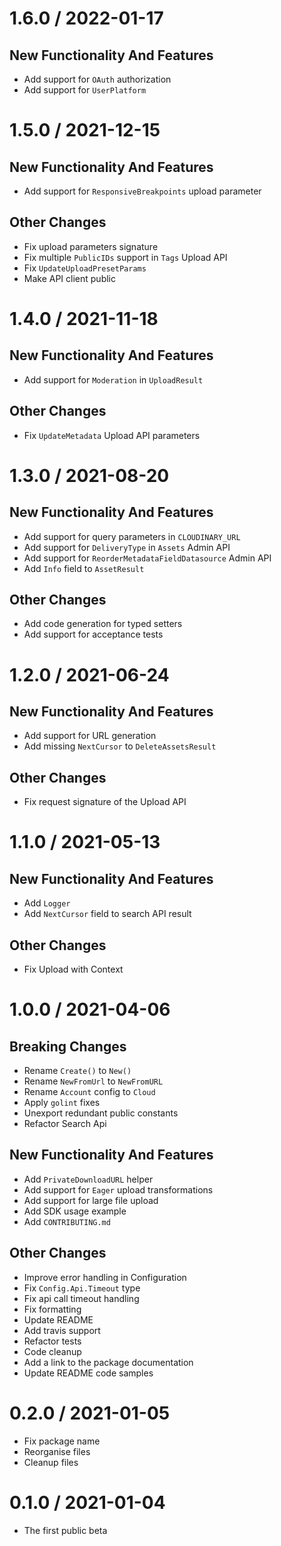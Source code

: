 1.6.0 / 2022-01-17
==================

New Functionality And Features
------------------------------

  * Add support for `OAuth` authorization
  * Add support for `UserPlatform`

1.5.0 / 2021-12-15
==================

New Functionality And Features
------------------------------
  * Add support for `ResponsiveBreakpoints` upload parameter
 
Other Changes
-------------
  * Fix upload parameters signature
  * Fix multiple `PublicIDs` support in `Tags` Upload API
  * Fix `UpdateUploadPresetParams`
  * Make API client public

1.4.0 / 2021-11-18
==================

New Functionality And Features
------------------------------
  * Add support for `Moderation` in `UploadResult`

Other Changes
-------------
  * Fix `UpdateMetadata` Upload API parameters

1.3.0 / 2021-08-20
==================

New Functionality And Features
------------------------------
  * Add support for query parameters in `CLOUDINARY_URL`
  * Add support for `DeliveryType` in `Assets` Admin API
  * Add support for `ReorderMetadataFieldDatasource` Admin API
  * Add `Info` field to `AssetResult`

Other Changes
-------------
* Add code generation for typed setters
* Add support for acceptance tests

1.2.0 / 2021-06-24
==================

New Functionality And Features
------------------------------
  * Add support for URL generation
  * Add missing `NextCursor` to `DeleteAssetsResult`

Other Changes
-------------
  * Fix request signature of the Upload API

1.1.0 / 2021-05-13
==================

New Functionality And Features
------------------------------
  * Add `Logger`
  * Add `NextCursor` field to search API result

Other Changes
-------------
  * Fix Upload with Context

1.0.0 / 2021-04-06
==================

Breaking Changes
------------------------------
  * Rename `Create()` to `New()`
  * Rename `NewFromUrl` to `NewFromURL`
  * Rename `Account` config to `Cloud`
  * Apply `golint` fixes
  * Unexport redundant public constants
  * Refactor Search Api

New Functionality And Features
------------------------------
  * Add `PrivateDownloadURL` helper
  * Add support for `Eager` upload transformations
  * Add support for large file upload
  * Add SDK usage example
  * Add `CONTRIBUTING.md`
    
Other Changes
-------------
  * Improve error handling in Configuration
  * Fix `Config.Api.Timeout` type
  * Fix api call timeout handling
  * Fix formatting
  * Update README
  * Add travis support
  * Refactor tests
  * Code cleanup
  * Add a link to the package documentation
  * Update README code samples


0.2.0 / 2021-01-05
==================

  * Fix package name
  * Reorganise files
  * Cleanup files

0.1.0 / 2021-01-04
========================

  * The first public beta
